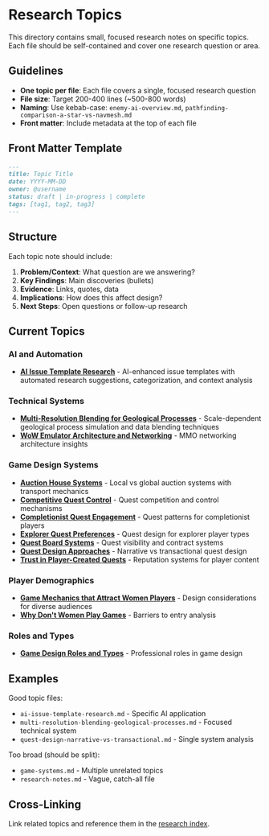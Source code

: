 # Research Topics

This directory contains small, focused research notes on specific topics. Each file should be
self-contained and cover one research question or area.

## Guidelines

- **One topic per file**: Each file covers a single, focused research question
- **File size**: Target 200-400 lines (~500-800 words)
- **Naming**: Use kebab-case: `enemy-ai-overview.md`, `pathfinding-comparison-a-star-vs-navmesh.md`
- **Front matter**: Include metadata at the top of each file

## Front Matter Template

```markdown
---
title: Topic Title
date: YYYY-MM-DD
owner: @username
status: draft | in-progress | complete
tags: [tag1, tag2, tag3]
---
```

## Structure

Each topic note should include:

1. **Problem/Context**: What question are we answering?
2. **Key Findings**: Main discoveries (bullets)
3. **Evidence**: Links, quotes, data
4. **Implications**: How does this affect design?
5. **Next Steps**: Open questions or follow-up research

## Current Topics

### AI and Automation

- **[AI Issue Template Research](ai-issue-template-research.md)** - AI-enhanced issue templates with automated research suggestions, categorization, and context analysis

### Technical Systems

- **[Multi-Resolution Blending for Geological Processes](multi-resolution-blending-geological-processes.md)** - Scale-dependent geological process simulation and data blending techniques
- **[WoW Emulator Architecture and Networking](wow-emulator-architecture-networking.md)** - MMO networking architecture insights

### Game Design Systems

- **[Auction House Systems](auction-house-systems-local-global-transport.md)** - Local vs global auction systems with transport mechanics
- **[Competitive Quest Control](competitive-quest-control-mechanisms.md)** - Quest competition and control mechanisms
- **[Completionist Quest Engagement](completionist-quest-engagement-patterns.md)** - Quest patterns for completionist players
- **[Explorer Quest Preferences](explorer-quest-preferences-discovery-vs-combat.md)** - Quest design for explorer player types
- **[Quest Board Systems](quest-board-transparency-vs-private-contracts.md)** - Quest visibility and contract systems
- **[Quest Design Approaches](quest-design-narrative-vs-transactional.md)** - Narrative vs transactional quest design
- **[Trust in Player-Created Quests](trust-player-created-quests-reputation-systems.md)** - Reputation systems for player content

### Player Demographics

- **[Game Mechanics that Attract Women Players](game-mechanics-that-attract-women-players.md)** - Design considerations for diverse audiences
- **[Why Don't Women Play Games](why-dont-women-play-games.md)** - Barriers to entry analysis

### Roles and Types

- **[Game Design Roles and Types](game-design-roles-and-types.md)** - Professional roles in game design

## Examples

Good topic files:

- `ai-issue-template-research.md` - Specific AI application
- `multi-resolution-blending-geological-processes.md` - Focused technical system
- `quest-design-narrative-vs-transactional.md` - Single system analysis

Too broad (should be split):

- `game-systems.md` - Multiple unrelated topics
- `research-notes.md` - Vague, catch-all file

## Cross-Linking

Link related topics and reference them in the [research index](../index.md).

